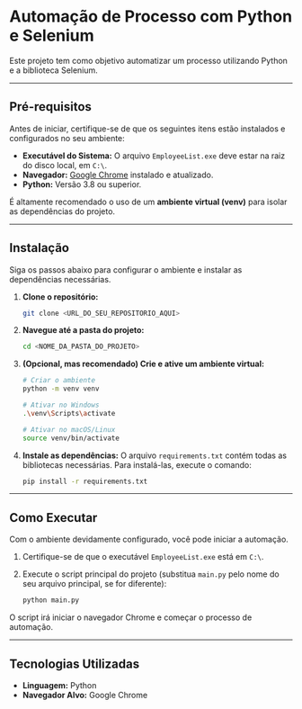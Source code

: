 # Automação de Processo com Python e Selenium

Este projeto tem como objetivo automatizar um processo utilizando Python e a biblioteca Selenium.

---

## Pré-requisitos

Antes de iniciar, certifique-se de que os seguintes itens estão instalados e configurados no seu ambiente:

* **Executável do Sistema:** O arquivo `EmployeeList.exe` deve estar na raiz do disco local, em `C:\`.
* **Navegador:** [Google Chrome](https://www.google.com/chrome/) instalado e atualizado.
* **Python:** Versão 3.8 ou superior.

É altamente recomendado o uso de um **ambiente virtual (venv)** para isolar as dependências do projeto.

---

## Instalação

Siga os passos abaixo para configurar o ambiente e instalar as dependências necessárias.

1.  **Clone o repositório:**

    ```bash
    git clone <URL_DO_SEU_REPOSITORIO_AQUI>
    ```

2.  **Navegue até a pasta do projeto:**

    ```bash
    cd <NOME_DA_PASTA_DO_PROJETO>
    ```

3.  **(Opcional, mas recomendado) Crie e ative um ambiente virtual:**

    ```bash
    # Criar o ambiente
    python -m venv venv

    # Ativar no Windows
    .\venv\Scripts\activate

    # Ativar no macOS/Linux
    source venv/bin/activate
    ```

4.  **Instale as dependências:**
    O arquivo `requirements.txt` contém todas as bibliotecas necessárias. Para instalá-las, execute o comando:

    ```bash
    pip install -r requirements.txt
    ```

---

## Como Executar

Com o ambiente devidamente configurado, você pode iniciar a automação.

1.  Certifique-se de que o executável `EmployeeList.exe` está em `C:\`.

2.  Execute o script principal do projeto (substitua `main.py` pelo nome do seu arquivo principal, se for diferente):

    ```bash
    python main.py
    ```

O script irá iniciar o navegador Chrome e começar o processo de automação.

---

## Tecnologias Utilizadas

* **Linguagem:** Python
* **Navegador Alvo:** Google Chrome
